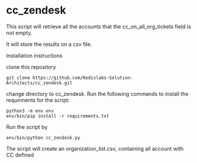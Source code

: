 # cc_zendesk

This script will  retrieve all the accounts that the cc_on_all_org_tickets field is not empty.

It will store the results on a csv file.

 

Installation instructions



clone this repository 
```
git clone https://github.com/Redislabs-Solution-Architects/cc_zendesk.git
```
change directory to cc_zendesk.
Run the following commands to install the requirments for the script:


```
python3 -m env env
env/bin/pip install -r requirements.txt
```

Run the script by
```
env/bin/python cc_zendesk.py
```
The script will create an organization_list.csv, containing all account with CC defined
